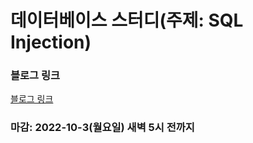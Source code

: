 # 데이터베이스 스터디(주제: SQL Injection)

### 블로그 링크
[블로그 링크](https://velog.io/@moonlt93/SQL-INJECTION)


### 마감: 2022-10-3(월요일) 새벽 5시 전까지
